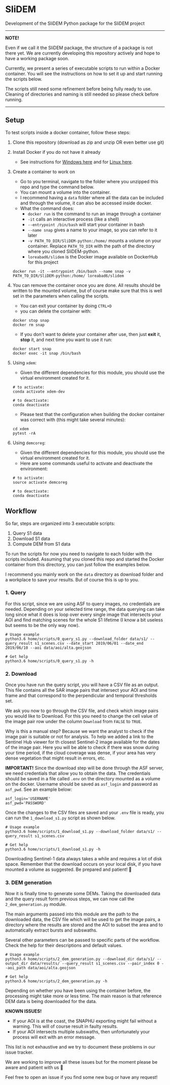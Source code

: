 # SliDEM
Development of the SliDEM Python package for the SliDEM project

---

**NOTE!** 

Even if we call it the SliDEM package, the structure of a package is not there yet. We are currently developing this repository actively and hope to have a working package soon. 

Currently, we present a series of executable scripts to run within a Docker container. You will see the instructions on how to set it up and start running the scripts below. 

The scripts still need some refinement before being fully ready to use. Cleaning of directories and naming is still needed so please check before running.

---
## Setup

To test scripts inside a docker container, follow these steps:

1. Clone this repository (download as zip and unzip OR even better use git)
2. Install Docker if you do not have it already
    - See instructions for [Windows here](https://docs.docker.com/desktop/windows/install/) and for [Linux here](https://docs.docker.com/engine/install/).

3. Create a container to work on
    - Go to you terminal, navigate to the folder where you unzipped this repo and type the command below.
    - You can mount a volume into the container.
    - I recommend having a `data` folder where all the data can be included and through the volume, it can also be accessed inside docker. 
    - What the command does:
      - `docker run` is the command to run an image through a container
      - `-it` calls an interactive process (like a shell)
      - `--entrypoint /bin/bash` will start your container in bash
      - `--name snap` gives a name to your image, so you can refer to it later
      - `-v PATH_TO_DIR/SliDEM-python:/home/` mounts a volume on your container. 
Replace `PATH_TO_DIR` with the path of the directory where you cloned SliDEM-python.
      - `loreabad6/slidem` is the Docker image available on DockerHub for this project

   ```
   docker run -it --entrypoint /bin/bash --name snap -v PATH_TO_DIR/SliDEM-python:/home/ loreabad6/slidem
   ```

4. You can remove the container once you are done. All results should be written to the mounted volume, but of course make sure that this is well set in the parameters when calling the scripts. 
   - You can exit your container by doing `CTRL+D`
   - you can delete the container with:
   ```
   docker stop snap
   docker rm snap
   ```
   - If you don't want to delete your container after use, then just **exit** it, **stop** it, and next time you want to use it run:
   ```
   docker start snap
   docker exec -it snap /bin/bash
   ```

5. Using `xdem`:
   - Given the different dependencies for this module, you should use the virtual environment created for it.

   ```commandline
   # to activate:
   conda activate xdem-dev
   
   # to deactivate:
   conda deactivate
   ```
   - Please test that the configuration when building the docker container 
was correct with (this might take several minutes):
   
   ```commandline
   cd xdem
   pytest -rA
   ```

6. Using `demcoreg`:
   - Given the different dependencies for this module, you should use the virtual environment created for it. 
   - Here are some commands useful to activate and deactivate the environment:

   ```
   # to activate:
   source activate demcoreg
   
   # to deactivate:
   conda deactivate
   ```

## Workflow

So far, steps are organized into 3 executable scripts:
1. Query S1 data
2. Download S1 data
3. Compute DEM from S1 data

To run the scripts for now you need to navigate to each folder with the scripts included. 
Assuming that you cloned this repo and started the Docker container from this directory,
you can just follow the examples below.

I recommend you mainly work on the `data` directory as download folder and a workplace to save your results. 
But of course this is up to you.

### 1. Query 
For this script, since we are using ASF to query images, no credentials are needed. 
Depending on your selected time range, the data querying can take long since what it does is loop over every single image that
intersects your AOI and find matching scenes for the whole S1 lifetime 
(I know a bit useless but seems to be the only way now).

```commandline
# Usage example
python3.6 home/scripts/0_query_s1.py --download_folder data/s1/ --query_result s1_scenes.csv --date_start 2019/06/01 --date_end 2019/06/10 --aoi data/aoi/alta.geojson
```
```commandline
# Get help
python3.6 home/scripts/0_query_s1.py -h
```

### 2. Download
Once you have run the query script, you will have a CSV file as an output. 
This file contains all the SAR image pairs that intersect your AOI and time frame and 
that correspond to the perpendicular and temporal thresholds set. 

We ask you now to go through the CSV file, and check which image pairs you would like to Download. 
For this you need to change the cell value of the image pair row under the column `Download` from `FALSE` to `TRUE`. 

Why is this a manual step? Because we want the analyst to check if the image pair is suitable or not for analysis. 
To help we added a link to the Sentinel Hub viewer for th closest Sentinel-2 image available for the dates of the image pair. 
Here you will be able to check if there was snow during your time period, if the cloud coverage was dense, if your area has
very dense vegetation that might result in errors, etc. 

**IMPORTANT!**
Since the download step will be done through the ASF server, we need credentials that allow you to obtain the data. 
The credentials should be saved in a file called `.env` on the directory mounted as a volume on the docker.
Username should be saved as `asf_login` and password as `asf_pwd`. See an example below:

```text
asf_login='USERNAME'
asf_pwd='PASSWORD'
```

Once the changes to the CSV files are saved and your `.env` file is ready, you can run the `1_download_s1.py` script as shown below.

```commandline
# Usage example
python3.6 home/scripts/1_download_s1.py --download_folder data/s1/ --query_result s1_scenes.csv
```
```commandline
# Get help
python3.6 home/scripts/1_download_s1.py -h
```

Downloading Sentinel-1 data always takes a while and requires a lot of disk space. 
Remember that the download occurs on your local disk, if you have mounted a volume as suggested. 
Be prepared and patient! :massage:

### 3. DEM generation
Now it is finally time to generate some DEMs. 
Taking the downloaded data and the query result form previous steps, we can now call the `2_dem_generation.py` module. 

The main arguments passed into this module are the path to the downloaded data, 
the CSV file which will be used to get the image pairs, a directory where the results are stored
and the AOI to subset the area and to automatically extract bursts and subswaths. 

Several other parameters can be passed to specific parts of the workflow. 
Check the help for their descriptions and default values.
```commandline
# Usage example
python3.6 home/scripts/2_dem_generation.py --download_dir data/s1/ --output_dir data/results/ --query_result s1_scenes.csv --pair_index 0 --aoi_path data/aoi/alta.geojson
```
```commandline
# Get help
python3.6 home/scripts/2_dem_generation.py -h
```

Depending on whether you have been using the container before, the processing might take more or less time.
The main reason is that reference DEM data is being downloaded for the data. 

**KNOWN ISSUES!**
- If your AOI is at the coast, the SNAPHU exporting might fail without a warning. 
This will of course result in faulty results. 
- If your AOI intersects multiple subswaths, then unfortunately your process will
exit with an error message. 

This list is not exhaustive and we try to document these problems in our issue tracker.

We are working to improve all these issues but 
for the moment please be aware and patient with us :pray: 

Feel free to open an issue if you find some new bug or have any request!